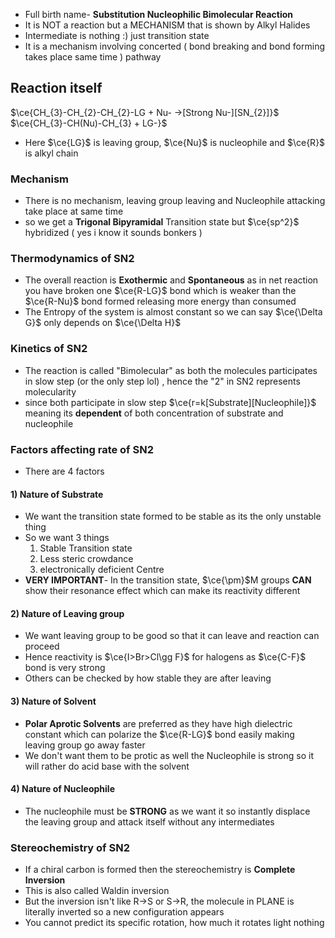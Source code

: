 
- Full birth name- **Substitution Nucleophilic Bimolecular Reaction**
- It is NOT a reaction but a MECHANISM that is shown by Alkyl Halides
- Intermediate is nothing :) just transition state
- It is a mechanism involving concerted ( bond breaking and bond forming takes place same time ) pathway

## Reaction itself

$\ce{CH_{3}-CH_{2}-CH_{2}-LG + Nu- ->[Strong Nu-][SN_{2}]}$ $\ce{CH_{3}-CH(Nu)-CH_{3} + LG-}$ 

- Here $\ce{LG}$ is leaving group, $\ce{Nu}$ is nucleophile and $\ce{R}$ is alkyl chain
### Mechanism

- There is no mechanism, leaving group leaving and Nucleophile attacking take place at same time
- so we get a **Trigonal Bipyramidal** Transition state but $\ce{sp^2}$ hybridized ( yes i know it sounds bonkers )

### Thermodynamics of SN2

- The overall reaction is **Exothermic** and **Spontaneous** as in net reaction you have broken one $\ce{R-LG}$ bond which is weaker than the $\ce{R-Nu}$ bond formed releasing more energy than consumed
- The Entropy of the system is almost constant so we can say $\ce{\Delta G}$ only depends on $\ce{\Delta H}$

### Kinetics of SN2

- The reaction is called "Bimolecular" as both the molecules participates in slow step (or the only step lol) , hence the "2" in SN2 represents molecularity
- since both participate in slow step $\ce{r=k[Substrate][Nucleophile]}$ meaning its **dependent** of both concentration of substrate and nucleophile

### Factors affecting rate of SN2

- There are 4 factors
#### 1) Nature of Substrate

- We want the transition state formed to be stable as its the only unstable thing
- So we want 3 things
	1. Stable Transition state
	2. Less steric crowdance
	3. electronically deficient Centre
- **VERY IMPORTANT**- In the transition state, $\ce{\pm}$M groups **CAN** show their resonance effect which can make its reactivity different

#### 2) Nature of Leaving group

- We want leaving group to be good so that it can leave and reaction can proceed
- Hence reactivity is $\ce{I>Br>Cl\gg F}$ for halogens as $\ce{C-F}$ bond is very strong
- Others can be checked by how stable they are after leaving

#### 3) Nature of Solvent

- **Polar Aprotic Solvents** are preferred as they have high dielectric constant which can polarize the $\ce{R-LG}$ bond easily making leaving group go away faster
- We don't want them to be protic as well the Nucleophile is strong so it will rather do acid base with the solvent

#### 4) Nature of Nucleophile

- The nucleophile must be **STRONG** as we want it so instantly displace the leaving group and attack itself without any intermediates

### Stereochemistry of SN2

- If a chiral carbon is formed then the stereochemistry is **Complete Inversion**
- This is also called Waldin inversion
- But the inversion isn't like R->S or S->R, the molecule in PLANE is literally inverted so a new configuration appears
- You cannot predict its specific rotation, how much it rotates light nothing